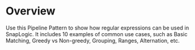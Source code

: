 # Overview

Use this Pipeline Pattern to show how regular expressions can be used in SnapLogic. It includes 10 examples of common use cases, such as Basic Matching, Greedy vs Non-greedy, Grouping, Ranges, Alternation, etc.
